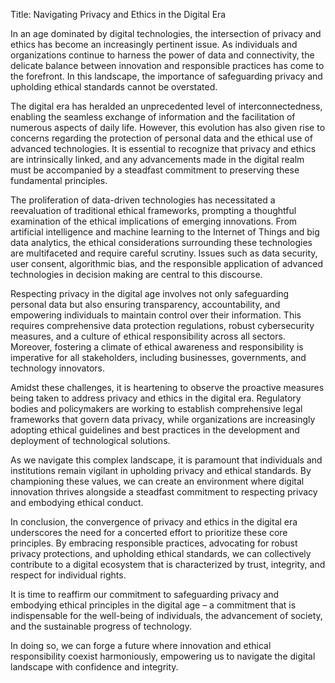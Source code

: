 Title: Navigating Privacy and Ethics in the Digital Era

In an age dominated by digital technologies, the intersection of privacy and ethics has become an increasingly pertinent issue. As individuals and organizations continue to harness the power of data and connectivity, the delicate balance between innovation and responsible practices has come to the forefront. In this landscape, the importance of safeguarding privacy and upholding ethical standards cannot be overstated.

The digital era has heralded an unprecedented level of interconnectedness, enabling the seamless exchange of information and the facilitation of numerous aspects of daily life. However, this evolution has also given rise to concerns regarding the protection of personal data and the ethical use of advanced technologies. It is essential to recognize that privacy and ethics are intrinsically linked, and any advancements made in the digital realm must be accompanied by a steadfast commitment to preserving these fundamental principles.

The proliferation of data-driven technologies has necessitated a reevaluation of traditional ethical frameworks, prompting a thoughtful examination of the ethical implications of emerging innovations. From artificial intelligence and machine learning to the Internet of Things and big data analytics, the ethical considerations surrounding these technologies are multifaceted and require careful scrutiny. Issues such as data security, user consent, algorithmic bias, and the responsible application of advanced technologies in decision making are central to this discourse.

Respecting privacy in the digital age involves not only safeguarding personal data but also ensuring transparency, accountability, and empowering individuals to maintain control over their information. This requires comprehensive data protection regulations, robust cybersecurity measures, and a culture of ethical responsibility across all sectors. Moreover, fostering a climate of ethical awareness and responsibility is imperative for all stakeholders, including businesses, governments, and technology innovators.

Amidst these challenges, it is heartening to observe the proactive measures being taken to address privacy and ethics in the digital era. Regulatory bodies and policymakers are working to establish comprehensive legal frameworks that govern data privacy, while organizations are increasingly adopting ethical guidelines and best practices in the development and deployment of technological solutions.

As we navigate this complex landscape, it is paramount that individuals and institutions remain vigilant in upholding privacy and ethical standards. By championing these values, we can create an environment where digital innovation thrives alongside a steadfast commitment to respecting privacy and embodying ethical conduct.

In conclusion, the convergence of privacy and ethics in the digital era underscores the need for a concerted effort to prioritize these core principles. By embracing responsible practices, advocating for robust privacy protections, and upholding ethical standards, we can collectively contribute to a digital ecosystem that is characterized by trust, integrity, and respect for individual rights.

It is time to reaffirm our commitment to safeguarding privacy and embodying ethical principles in the digital age – a commitment that is indispensable for the well-being of individuals, the advancement of society, and the sustainable progress of technology.

In doing so, we can forge a future where innovation and ethical responsibility coexist harmoniously, empowering us to navigate the digital landscape with confidence and integrity.  
